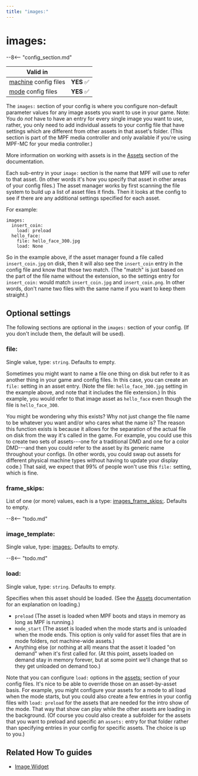 ```yaml
---
title: "images:"
---
```


# images:


--8<-- "config_section.md"

| Valid in | |
|-----|:----:|
|[machine](instructions/machine_config.md) config files |**YES** :white_check_mark:|
|[mode](instructions/mode_config.md) config files|**YES** :white_check_mark:|

The `images:` section of your config is where you configure non-default
parameter values for any image assets you want to use in your game.
Note: You do *not* have to have an entry for every single image you want
to use, rather, you only need to add individual assets to your config
file that have settings which are different from other assets in that
asset's folder. (This section is part of the MPF media controller and
only available if you're using MPF-MC for your media controller.)

More information on working with assets is in the
[Assets](../assets/index.md) section of the
documentation.

Each sub-entry in your `image:` section is the name that MPF will use to
refer to that asset. (In other words it's how you specify that asset in
other areas of your config files.) The asset manager works by first
scanning the file system to build up a list of asset files it finds.
Then it looks at the config to see if there are any additional settings
specified for each asset.

For example:

``` mpf-config
images:
  insert_coin:
    load: preload
  hello_face:
    file: hello_face_300.jpg
    load: None
```

So in the example above, if the asset manager found a file called
`insert_coin.jpg` on disk, then it will also see the `insert_coin` entry
in the config file and know that those two match. (The "match" is just
based on the part of the file name without the extension, so the
settings entry for `insert_coin:` would match `insert_coin.jpg` and
`insert_coin.png`. In other words, don't name two files with the same
name if you want to keep them straight.)

## Optional settings

The following sections are optional in the `images:` section of your
config. (If you don't include them, the default will be used).

### file:

Single value, type: `string`. Defaults to empty.

Sometimes you might want to name a file one thing on disk but refer to
it as another thing in your game and config files. In this case, you can
create an `file:` setting in an asset entry. (Note the file:
`hello_face_300.jpg` setting in the example above, and note that it
includes the file extension.) In this example, you would refer to that
image asset as `hello_face` even though the file is `hello_face_300`.

You might be wondering why this exists? Why not just change the file
name to be whatever you want and/or who cares what the name is? The
reason this function exists is because it allows for the separation of
the actual file on disk from the way it's called in the game. For
example, you could use this to create two sets of assets---one for a
traditional DMD and one for a color DMD---and then you could refer to
the asset by its generic name throughout your configs. (In other words,
you could swap out assets for different physical machine types without
having to update your display code.) That said, we expect that 99% of
people won't use this `file:` setting, which is fine.

### frame_skips:

List of one (or more) values, each is a type:
[images_frame_skips:](images_frame_skips.md).
Defaults to empty.

--8<-- "todo.md"

### image_template:

Single value, type: [images:](images.md).
Defaults to empty.

--8<-- "todo.md"

### load:

Single value, type: `string`. Defaults to empty.

Specifies when this asset should be loaded. (See the
[Assets](../assets/index.md) documentation for an
explanation on loading.)

* `preload` (The asset is loaded when MPF boots and stays
    in memory as long as MPF is running.)
* `mode_start` (The asset is loaded when the mode starts
    and is unloaded when the mode ends. This option is only valid for
    asset files that are in mode folders, not machine-wide assets.)
* Anything else (or nothing at all) means that the asset it loaded
    "on demand" when it's first called for. (At this point, assets
    loaded on demand stay in memory forever, but at some point we'll
    change that so they get unloaded on demand too.)

Note that you can configure `load:` options in the
[assets:](assets.md) section of your config
files. It's nice to be able to override those on an asset-by-asset
basis. For example, you might configure your assets for a mode to all
load when the mode starts, but you could also create a few entries in
your config files with `load: preload` for the assets that are needed
for the intro show of the mode. That way that show can play while the
other assets are loading in the background. (Of course you could also
create a subfolder for the assets that you want to preload and specific
an `assets:` entry for that folder rather than specifying entries in
your config for specific assets. The choice is up to you.)

## Related How To guides

* [Image Widget](../mc/widgets/image.md)
